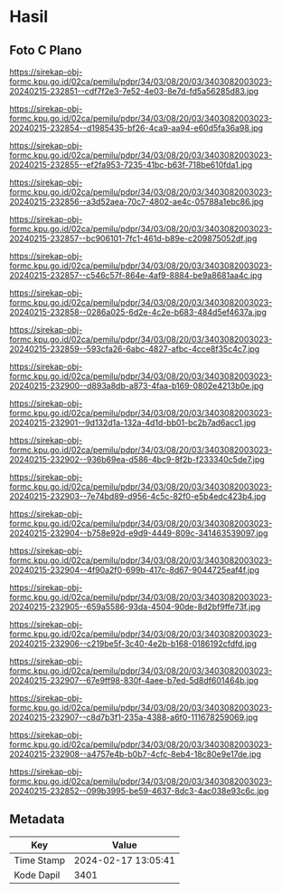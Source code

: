 # Hasil

## Foto C Plano

https://sirekap-obj-formc.kpu.go.id/02ca/pemilu/pdpr/34/03/08/20/03/3403082003023-20240215-232851--cdf7f2e3-7e52-4e03-8e7d-fd5a56285d83.jpg

https://sirekap-obj-formc.kpu.go.id/02ca/pemilu/pdpr/34/03/08/20/03/3403082003023-20240215-232854--d1985435-bf26-4ca9-aa94-e60d5fa36a98.jpg

https://sirekap-obj-formc.kpu.go.id/02ca/pemilu/pdpr/34/03/08/20/03/3403082003023-20240215-232855--ef2fa953-7235-41bc-b63f-718be610fda1.jpg

https://sirekap-obj-formc.kpu.go.id/02ca/pemilu/pdpr/34/03/08/20/03/3403082003023-20240215-232856--a3d52aea-70c7-4802-ae4c-05788a1ebc86.jpg

https://sirekap-obj-formc.kpu.go.id/02ca/pemilu/pdpr/34/03/08/20/03/3403082003023-20240215-232857--bc906101-7fc1-461d-b89e-c209875052df.jpg

https://sirekap-obj-formc.kpu.go.id/02ca/pemilu/pdpr/34/03/08/20/03/3403082003023-20240215-232857--c546c57f-864e-4af9-8884-be9a8681aa4c.jpg

https://sirekap-obj-formc.kpu.go.id/02ca/pemilu/pdpr/34/03/08/20/03/3403082003023-20240215-232858--0286a025-6d2e-4c2e-b683-484d5ef4637a.jpg

https://sirekap-obj-formc.kpu.go.id/02ca/pemilu/pdpr/34/03/08/20/03/3403082003023-20240215-232859--593cfa26-6abc-4827-afbc-4cce8f35c4c7.jpg

https://sirekap-obj-formc.kpu.go.id/02ca/pemilu/pdpr/34/03/08/20/03/3403082003023-20240215-232900--d893a8db-a873-4faa-b169-0802e4213b0e.jpg

https://sirekap-obj-formc.kpu.go.id/02ca/pemilu/pdpr/34/03/08/20/03/3403082003023-20240215-232901--9d132d1a-132a-4d1d-bb01-bc2b7ad6acc1.jpg

https://sirekap-obj-formc.kpu.go.id/02ca/pemilu/pdpr/34/03/08/20/03/3403082003023-20240215-232902--936b69ea-d586-4bc9-8f2b-f233340c5de7.jpg

https://sirekap-obj-formc.kpu.go.id/02ca/pemilu/pdpr/34/03/08/20/03/3403082003023-20240215-232903--7e74bd89-d956-4c5c-82f0-e5b4edc423b4.jpg

https://sirekap-obj-formc.kpu.go.id/02ca/pemilu/pdpr/34/03/08/20/03/3403082003023-20240215-232904--b758e92d-e9d9-4449-809c-341463539097.jpg

https://sirekap-obj-formc.kpu.go.id/02ca/pemilu/pdpr/34/03/08/20/03/3403082003023-20240215-232904--4f90a2f0-699b-417c-8d67-9044725eaf4f.jpg

https://sirekap-obj-formc.kpu.go.id/02ca/pemilu/pdpr/34/03/08/20/03/3403082003023-20240215-232905--659a5586-93da-4504-90de-8d2bf9ffe73f.jpg

https://sirekap-obj-formc.kpu.go.id/02ca/pemilu/pdpr/34/03/08/20/03/3403082003023-20240215-232906--c219be5f-3c40-4e2b-b168-0186192cfdfd.jpg

https://sirekap-obj-formc.kpu.go.id/02ca/pemilu/pdpr/34/03/08/20/03/3403082003023-20240215-232907--67e9ff98-830f-4aee-b7ed-5d8df601464b.jpg

https://sirekap-obj-formc.kpu.go.id/02ca/pemilu/pdpr/34/03/08/20/03/3403082003023-20240215-232907--c8d7b3f1-235a-4388-a6f0-111678259069.jpg

https://sirekap-obj-formc.kpu.go.id/02ca/pemilu/pdpr/34/03/08/20/03/3403082003023-20240215-232908--a4757e4b-b0b7-4cfc-8eb4-18c80e9e17de.jpg

https://sirekap-obj-formc.kpu.go.id/02ca/pemilu/pdpr/34/03/08/20/03/3403082003023-20240215-232852--099b3995-be59-4637-8dc3-4ac038e93c6c.jpg


## Metadata

| Key        | Value               |
| ---------- | ------------------- |
| Time Stamp | 2024-02-17 13:05:41 |
| Kode Dapil | 3401                |



